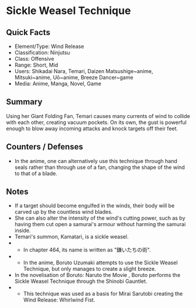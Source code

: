 # Sickle Weasel Technique

## Quick Facts
- Element/Type: Wind Release
- Classification: Ninjutsu
- Class: Offensive
- Range: Short, Mid
- Users: Shikadai Nara, Temari, Daizen Matsushige~anime, Mitsuki~anime, Uō~anime, Breeze Dancer~game
- Media: Anime, Manga, Novel, Game

## Summary
Using her Giant Folding Fan, Temari causes many currents of wind to collide with each other, creating vacuum pockets. On its own, the gust is powerful enough to blow away incoming attacks and knock targets off their feet.

## Counters / Defenses
- In the anime, one can alternatively use this technique through hand seals rather than through use of a fan, changing the shape of the wind to that of a blade.

## Notes
- If a target should become engulfed in the winds, their body will be carved up by the countless wind blades.
- She can also alter the intensity of the wind's cutting power, such as by having them cut open a samurai's armour without harming the samurai inside.
- Temari's summon, Kamatari, is a sickle weasel.
- * In chapter 464, its name is written as "鎌いたちの術".
- * In the anime, Boruto Uzumaki attempts to use the Sickle Weasel Technique, but only manages to create a slight breeze.
- In the novelisation of Boruto: Naruto the Movie , Boruto performs the Sickle Weasel Technique through the Shinobi Gauntlet.
- * This technique was used as a basis for Mirai Sarutobi creating the Wind Release: Whirlwind Fist.
